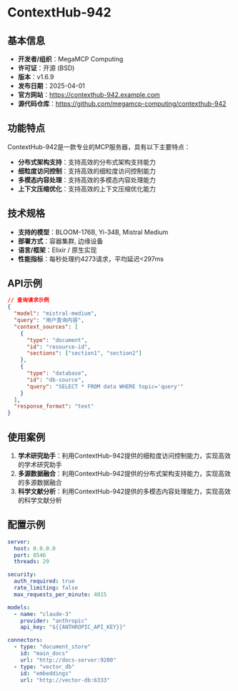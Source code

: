 # ContextHub-942

## 基本信息

- **开发者/组织**：MegaMCP Computing
- **许可证**：开源 (BSD)
- **版本**：v1.6.9
- **发布日期**：2025-04-01
- **官方网站**：https://contexthub-942.example.com
- **源代码仓库**：https://github.com/megamcp-computing/contexthub-942

## 功能特点

ContextHub-942是一款专业的MCP服务器，具有以下主要特点：

- **分布式架构支持**：支持高效的分布式架构支持能力
- **细粒度访问控制**：支持高效的细粒度访问控制能力
- **多模态内容处理**：支持高效的多模态内容处理能力
- **上下文压缩优化**：支持高效的上下文压缩优化能力


## 技术规格

- **支持的模型**：BLOOM-176B, Yi-34B, Mistral Medium
- **部署方式**：容器集群, 边缘设备
- **语言/框架**：Elixir / 原生实现
- **性能指标**：每秒处理约4273请求，平均延迟<297ms

## API示例

```json
// 查询请求示例
{
  "model": "mistral-medium",
  "query": "用户查询内容",
  "context_sources": [
    {
      "type": "document",
      "id": "resource-id",
      "sections": ["section1", "section2"]
    },
    {
      "type": "database",
      "id": "db-source",
      "query": "SELECT * FROM data WHERE topic='query'"
    }
  ],
  "response_format": "text"
}
```

## 使用案例

1. **学术研究助手**：利用ContextHub-942提供的细粒度访问控制能力，实现高效的学术研究助手
2. **多源数据融合**：利用ContextHub-942提供的分布式架构支持能力，实现高效的多源数据融合
3. **科学文献分析**：利用ContextHub-942提供的多模态内容处理能力，实现高效的科学文献分析


## 配置示例

```yaml
server:
  host: 0.0.0.0
  port: 8546
  threads: 29

security:
  auth_required: true
  rate_limiting: false
  max_requests_per_minute: 4015

models:
  - name: "claude-3"
    provider: "anthropic"
    api_key: "${{ANTHROPIC_API_KEY}}"

connectors:
  - type: "document_store"
    id: "main_docs"
    url: "http://docs-server:9200"
  - type: "vector_db"
    id: "embeddings"
    url: "http://vector-db:6333"
```
